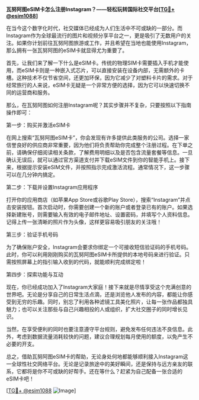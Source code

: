 **瓦努阿图eSIM卡怎么注册Instagram？——轻松玩转国际社交平台[[TG💪+ @esim1088](https://t.me/s/esim1088)]**

在当今这个数字化时代，社交媒体已经成为人们生活中不可或缺的一部分。而Instagram作为全球最流行的图片和视频分享平台之一，更是吸引了无数用户的关注。如果你计划前往瓦努阿图旅游或工作，并且希望在当地也能使用Instagram，那么拥有一张瓦努阿图的eSIM卡就显得尤为重要了。

首先，让我们来了解一下什么是eSIM卡。传统的物理SIM卡需要插入手机才能使用，而eSIM卡则是一种嵌入式芯片，可以直接安装在设备内部，无需额外的卡槽。这种技术不仅节省空间，还更加环保，因为它减少了对塑料卡片的需求。对于经常旅行的人来说，eSIM卡无疑是一个非常方便的选择，因为它可以快速切换不同的运营商和服务。

那么，在瓦努阿图如何注册Instagram呢？其实步骤并不复杂，只要按照以下指南操作即可：

第一步：购买并激活eSIM卡

在网上搜索“瓦努阿图eSIM卡”，你会发现有许多提供此类服务的公司。选择一家信誉良好的供应商非常重要，因为他们将负责帮助你完成整个注册过程。在下单之前，请确保仔细阅读相关条款，了解费用明细以及是否包含流量套餐等信息。一旦确认无误后，就可以通过官方渠道支付并下载eSIM文件到你的智能手机上。接下来，根据提示安装eSIM文件，并按照指示完成激活流程。通常情况下，这一步骤可以在几分钟内搞定。

第二步：下载并设置Instagram应用程序

打开你的应用商店（如苹果App Store或谷歌Play Store），搜索“Instagram”并点击安装按钮。首次启动时，你需要创建一个新的账户或者登录已有的账户。如果选择新建账号，则需要输入有效的电子邮件地址、设置密码，并填写个人资料信息。记得上传一张清晰的照片作为头像，这样更容易吸引朋友的关注哦！

第三步：验证手机号码

为了确保账户安全，Instagram会要求你绑定一个可接收短信验证码的手机号码。此时，你可以利用刚刚购买的瓦努阿图eSIM卡所提供的本地号码来进行验证。只需按照屏幕上的指引输入收到的代码，就能顺利完成绑定啦！

第四步：探索功能与互动

现在，你已经成功加入了Instagram大家庭！接下来就是尽情享受这个充满创意的世界吧。无论是分享自己的日常生活点滴，还是浏览他人发布的内容，都能让你感受到无穷的乐趣。同时，别忘了利用各种滤镜工具美化照片，让每一张作品都独具魅力；也可以关注那些与自己兴趣相投的人或组织，扩大社交圈子的同时增长见识。

当然，在享受便利的同时也要注意遵守平台规则，避免发布任何违法不良信息。此外，考虑到数据流量消耗较快的问题，建议合理规划每月使用的额度，以免产生不必要的开支。

总之，借助瓦努阿图eSIM卡的帮助，无论身处何地都能够顺利接入Instagram这一全球性社交网络平台。无论是记录旅途中的美好瞬间，还是保持与远方亲友的联系，它都将是你不可或缺的好帮手。还在等什么？赶紧为自己配备一张合适的eSIM卡吧！

[[TG💪+ @esim1088](https://t.me/s/esim1088) ![Image](https://i.postimg.cc/4NQfJmqS/Snipaste-2025-05-13-00-14-12.png)]